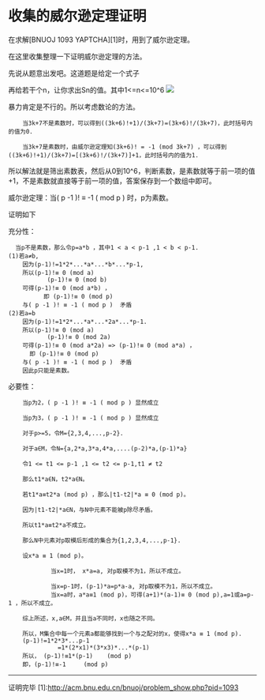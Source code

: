 # 收集的威尔逊定理证明
在求解[BNUOJ 1093 YAPTCHA][1]时，用到了威尔逊定理。

在这里收集整理一下证明威尔逊定理的方法。

先说从题意出发吧。这道题是给定一个式子

再给若干个n，让你求出Sn的值。其中1<=n<=10^6
<img src="http://bcs.duapp.com/blogbuk/1362584646_4462.jpg">
</img>

暴力肯定是不行的。所以考虑数论的方法。

        当3k+7不是素数时，可以得到((3k+6)!+1)/(3k+7)=(3k+6)!/(3k+7)，此时括号内的值为0.

        当3k+7是素数时，由威尔逊定理知(3k+6)! = -1 (mod 3k+7) ，可以得到((3k+6)!+1)/(3k+7)=[(3k+6)!/(3k+7)]+1，此时括号内的值为1.

所以解法就是筛出素数表，然后从0到10^6，判断素数，是素数就等于前一项的值+1，不是素数就直接等于前一项的值，答案保存到一个数组中即可。

威尔逊定理：当( p -1 )! ≡ -1 ( mod p ) 时，p为素数。

证明如下

充分性：

      当p不是素数，那么令p=a*b ，其中1 < a < p-1 ,1 < b < p-1.
    (1)若a≠b,
        因为(p-1)!=1*2*...*a*...*b*...*p-1,
        所以(p-1)!≡ 0 (mod a)        
               (p-1)!≡ 0 (mod b)
        可得(p-1)!≡ 0 (mod a*b) ，
              即 (p-1)!≡ 0 (mod p)
        与( p -1 )! ≡ -1 ( mod p )  矛盾
    (2)若a=b
        因为(p-1)!=1*2*...*a*...*2a*...*p-1.
        所以(p-1)!≡ 0 (mod a)          
               (p-1)!≡ 0 (mod 2a)
        可得(p-1)!≡ 0 (mod a*2a) => (p-1)!≡ 0 (mod a*a) ，
          即 (p-1)!≡ 0 (mod p)
        与( p -1 )! ≡ -1 ( mod p )  矛盾
        因此p只能是素数。

必要性：

        当p为2，( p -1 )! ≡ -1 ( mod p ) 显然成立

        当p为3，( p -1 )! ≡ -1 ( mod p ) 显然成立

        对于p>=5，令M={2,3,4,...,p-2}.

        对于a∈M，令N={a,2*a,3*a,4*a,....(p-2)*a,(p-1)*a}

        令1 <= t1 <= p-1 ,1 <= t2 <= p-1,t1 ≠ t2

        那么t1*a∈N，t2*a∈N。

        若t1*a≡t2*a (mod p) ，那么|t1-t2|*a ≡ 0 (mod p)。

        因为|t1-t2|*a∈N，与N中元素不能被p除尽矛盾。

        所以t1*a≡t2*a不成立。

        那么N中元素对p取模后形成的集合为{1,2,3,4,...,p-1}.

        设x*a ≡ 1 (mod p)。

                当x=1时， x*a=a, 对p取模不为1，所以不成立。

                当x=p-1时，(p-1)*a=p*a-a, 对p取模不为1，所以不成立。
                当x=a时，a*a≡1 (mod p)，可得(a+1)*(a-1)≡ 0 (mod p),a=1或a=p-1 ，所以不成立。

        综上所述，x,a∈M，并且当a不同时，x也随之不同。

        所以，M集合中每一个元素a都能够找到一个与之配对的x，使得x*a ≡ 1 (mod p).
        (p-1)!=1*2*3*...p-1
                  =1*(2*x1)*(3*x3)*...*(p-1)
        所以， (p-1)!≡1*(p-1)    (mod p)
        即，(p-1)!≡-1     (mod p) 

------
证明完毕
[1]:http://acm.bnu.edu.cn/bnuoj/problem_show.php?pid=1093